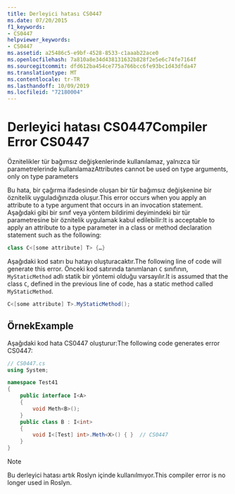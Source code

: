 ```yaml
---
title: Derleyici hatası CS0447
ms.date: 07/20/2015
f1_keywords:
- CS0447
helpviewer_keywords:
- CS0447
ms.assetid: a25486c5-e9bf-4528-8533-c1aaab22ace0
ms.openlocfilehash: 7a810a8e34d438131632b828f2e5e6c74fe7164f
ms.sourcegitcommit: dfd612ba454ce775a766bcc6fe93bc1d43dfda47
ms.translationtype: MT
ms.contentlocale: tr-TR
ms.lasthandoff: 10/09/2019
ms.locfileid: "72180004"
---
```

# <a name="compiler-error-cs0447"></a><span data-ttu-id="ba3e4-102">Derleyici hatası CS0447</span><span class="sxs-lookup"><span data-stu-id="ba3e4-102">Compiler Error CS0447</span></span>

<span data-ttu-id="ba3e4-103">Öznitelikler tür bağımsız değişkenlerinde kullanılamaz, yalnızca tür parametrelerinde kullanılamaz</span><span class="sxs-lookup"><span data-stu-id="ba3e4-103">Attributes cannot be used on type arguments, only on type parameters</span></span>

 <span data-ttu-id="ba3e4-104">Bu hata, bir çağırma ifadesinde oluşan bir tür bağımsız değişkenine bir öznitelik uyguladığınızda oluşur.</span><span class="sxs-lookup"><span data-stu-id="ba3e4-104">This error occurs when you apply an attribute to a type argument that occurs in an invocation statement.</span></span> <span data-ttu-id="ba3e4-105">Aşağıdaki gibi bir sınıf veya yöntem bildirimi deyimindeki bir tür parametresine bir öznitelik uygulamak kabul edilebilir:</span><span class="sxs-lookup"><span data-stu-id="ba3e4-105">It is acceptable to apply an attribute to a type parameter in a class or method declaration statement such as the following:</span></span>

```csharp
class C<[some attribute] T> {…}
```

 <span data-ttu-id="ba3e4-106">Aşağıdaki kod satırı bu hatayı oluşturacaktır.</span><span class="sxs-lookup"><span data-stu-id="ba3e4-106">The following line of code will generate this error.</span></span> <span data-ttu-id="ba3e4-107">Önceki kod satırında tanımlanan `C` sınıfının, `MyStaticMethod` adlı statik bir yöntemi olduğu varsayılır.</span><span class="sxs-lookup"><span data-stu-id="ba3e4-107">It is assumed that the class `C`, defined in the previous line of code, has a static method called `MyStaticMethod`.</span></span>

```csharp
C<[some attribute] T>.MyStaticMethod();
```

## <a name="example"></a><span data-ttu-id="ba3e4-108">Örnek</span><span class="sxs-lookup"><span data-stu-id="ba3e4-108">Example</span></span>

 <span data-ttu-id="ba3e4-109">Aşağıdaki kod hata CS0447 oluşturur:</span><span class="sxs-lookup"><span data-stu-id="ba3e4-109">The following code generates error CS0447:</span></span>

```csharp
// CS0447.cs
using System;

namespace Test41
{
    public interface I<A>
    {
        void Meth<B>();
    }
    public class B : I<int>
    {
        void I<[Test] int>.Meth<X>() { }  // CS0447
    }
}
```

> [!NOTE]
> <span data-ttu-id="ba3e4-110">Bu derleyici hatası artık Roslyn içinde kullanılmıyor.</span><span class="sxs-lookup"><span data-stu-id="ba3e4-110">This compiler error is no longer used in Roslyn.</span></span>


